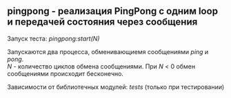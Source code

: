 ## pingpong - реализация PingPong с одним loop и передачей состояния через сообщения

Запуск теста: *pingpong:start(N)*  

Запускаются два процесса, обменивающиемя сообщениями *ping* и *pong*.  
*N* - количество циклов обмена сообщениями. При *N* < 0 обмен сообщениями происходит бесконечно.  

Зависимости от библиотечных модулей: *tests* (только при тестировании)

